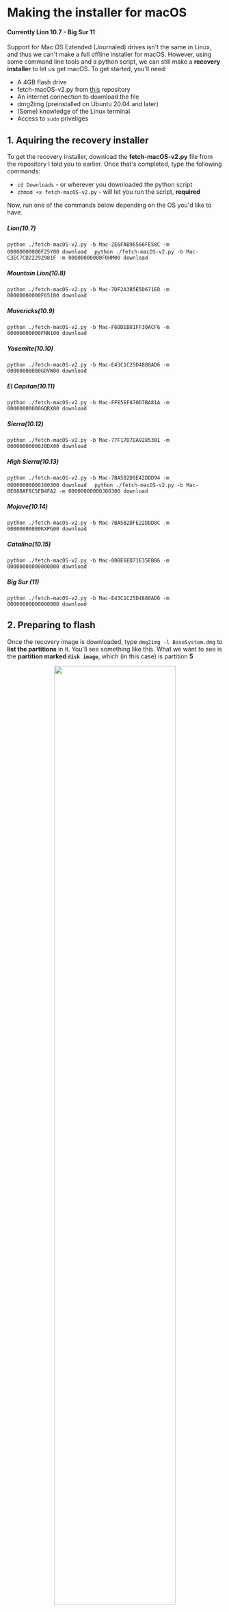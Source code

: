 # Making the installer for macOS
#### Currently Lion 10.7 - Big Sur 11

Support for Mac OS Extended (Journaled) drives isn't the same in Linux, and thus we can't make a full offline installer for macOS. However, using some command line tools and a python script, we can still make a **recovery installer** to let us get macOS. To get started, you'll need:

* A 4GB flash drive
* fetch-macOS-v2.py from <a href="https://github.com/kholia/OSX-KVM">this</a> repository
* An internet connection to download the file
* dmg2img (preinstalled on Ubuntu 20.04 and later)
* (Some) knowledge of the Linux terminal
* Access to `sudo` priveliges

## 1. Aquiring the recovery installer

To get the recovery installer, download the **fetch-macOS-v2.py** file from the repository I told you to earlier. Once that's completed, type the following commands:

* `cd Downloads` - or wherever you downloaded the python script
* `chmod +x fetch-macOS-v2.py` - will let you run the script, **required**

Now, run one of the commands below depending on the OS you'd like to have.

##### Lion(10.7)  
`python ./fetch-macOS-v2.py -b Mac-2E6FAB96566FE58C -m 00000000000F25Y00 download  `
`python ./fetch-macOS-v2.py -b Mac-C3EC7CD22292981F -m 00000000000F0HM00 download  `

##### Mountain Lion(10.8)  
`python ./fetch-macOS-v2.py -b Mac-7DF2A3B5E5D671ED -m 00000000000F65100 download  `

##### Mavericks(10.9)  
`python ./fetch-macOS-v2.py -b Mac-F60DEB81FF30ACF6 -m 00000000000FNN100 download  `

##### Yosemite(10.10)  
`python ./fetch-macOS-v2.py -b Mac-E43C1C25D4880AD6 -m 00000000000GDVW00 download  `

##### El Capitan(10.11)  
`python ./fetch-macOS-v2.py -b Mac-FFE5EF870D7BA81A -m 00000000000GQRX00 download  `

##### Sierra(10.12)  
`python ./fetch-macOS-v2.py -b Mac-77F17D7DA9285301 -m 00000000000J0DX00 download  `

##### High Sierra(10.13)  
`python ./fetch-macOS-v2.py -b Mac-7BA5B2D9E42DDD94 -m 00000000000J80300 download  `
`python ./fetch-macOS-v2.py -b Mac-BE088AF8C5EB4FA2 -m 00000000000J80300 download  `

##### Mojave(10.14)
`python ./fetch-macOS-v2.py -b Mac-7BA5B2DFE22DDD8C -m 00000000000KXPG00 download  `

##### Catalina(10.15)
`python ./fetch-macOS-v2.py -b Mac-00BE6ED71E35EB86 -m 00000000000000000 download  `

##### Big Sur (11)
`python ./fetch-macOS-v2.py -b Mac-E43C1C25D4880AD6 -m 00000000000000000 download ` 


## 2. Preparing to flash

Once the recovery image is downloaded, type `dmg2img -l BaseSystem.dmg` to **list the partitions** in it. You'll see something like this. What we want to see is the **partition marked `disk image`**, which (in this case) is partition **5**

<p align=center>
<img src="https://raw.githubusercontent.com/Doregon/hackintosh-guides/main/images/fetch-on-linux-2.png" width=75%>
</p>

Now that you know which partition the recovery disk image is located on, **connect your USB**, wait for it to mount, and then type `lsblk` to list the drive blocks on your system. **Your USB will probably be located on an sdX block.**

<p align=center>
<img src="https://raw.githubusercontent.com/Doregon/hackintosh-guides/main/images/fetch-on-linux-3.png" width=75%>
</p>

Once you **identify your USB's block mount point**, type in `sudo gdisk /dev/sdX` (where the X is the third letter in your USB's mount point name). You'll be presented **with a screen similar to this.**

<p align=center>
<img src="https://raw.githubusercontent.com/Doregon/hackintosh-guides/main/images/fetch-on-linux-4.png" width=75%>
</p>

Type `o` to add a protective MBR overwrite task to the queue. It will **warn that it will delete all partitions.** Press `y` to confirm.

<p align=center>
<img src="https://raw.githubusercontent.com/Doregon/hackintosh-guides/main/images/fetch-on-linux-5.png" width=75%>
</p>

Next, type `n` to create a new partition, and set the following parameters to make an EFI partition:

* `Partition number:` leave blank  
* `First sector:` leave blank  
* `Last sector:` +200M  
* `Hex code:` 0700 (Microsoft Basic Data)  

Type `n` again, and set these parameters to make the recovery installer partition:

* `Partition number:` leave blank  
* `First sector:` leave blank  
* `Last sector:` leave blank  
* `Hex code:` af00 (Apple HFS+)  

Once that's all done, type `w` to write your changes. It will warn you once more, press `y` to confirm that you want to format the USB. Once it's finished, it will automatically exit **and tell you that the old partition table is still being used.** To fix this, run `partprobe /dev/sdX` in your terminal or unplug/replug your USB. If those don't work, a simple reboot works too. (It's not doing it in my case because I'm using the same partition sizes.)

<p align=center>
<img src="https://raw.githubusercontent.com/Doregon/hackintosh-guides/main/images/fetch-on-linux-6.png" width=75%>
</p>

## 3. Making the USB

Now, it's all formatted and ready for you to flash the image. Type in `sudo dmg2img -p Y -i BaseSystem.dmg -o /dev/sdX2`, where **Y is the partition number you gathered earlier, and X is still the third letter of the USB device block.** This will write the contents of the recovery image onto the USB's Apple HFS+ partition. This could take a while, I'm using a solid state drive and it took about 2-3 minutes.

<p align=center>
<img src="https://raw.githubusercontent.com/Doregon/hackintosh-guides/main/images/fetch-on-linux-7.png" width=75%>
</p>

## 4. Next steps

If you need new kexts for the release you chose but are like me and don't want to accidently delete your current OS in case something goes wrong, you can **copy your current EFI folder** to the USB's EFI partition and use that to test. If a kext doesn't work with the OS release you selected, check out **kext.me**, a nice catalog of kexts, bootloaders, and guides for you to enjoy.
